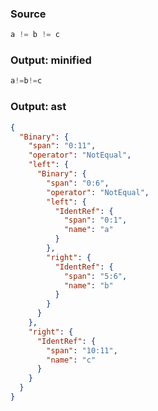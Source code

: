 ### Source
```js parse:expr
a != b != c
```

### Output: minified
```js
a!=b!=c
```

### Output: ast
```json
{
  "Binary": {
    "span": "0:11",
    "operator": "NotEqual",
    "left": {
      "Binary": {
        "span": "0:6",
        "operator": "NotEqual",
        "left": {
          "IdentRef": {
            "span": "0:1",
            "name": "a"
          }
        },
        "right": {
          "IdentRef": {
            "span": "5:6",
            "name": "b"
          }
        }
      }
    },
    "right": {
      "IdentRef": {
        "span": "10:11",
        "name": "c"
      }
    }
  }
}
```

